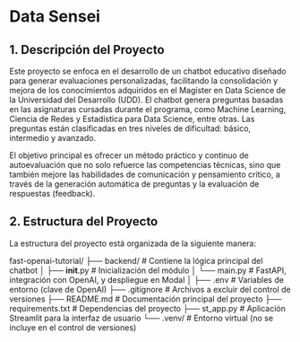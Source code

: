 # Data Sensei

## 1. Descripción del Proyecto
Este proyecto se enfoca en el desarrollo de un chatbot educativo diseñado para generar evaluaciones personalizadas, facilitando la consolidación y mejora de los conocimientos adquiridos en el Magíster en Data Science de la Universidad del Desarrollo (UDD). El chatbot genera preguntas basadas en las asignaturas cursadas durante el programa, como Machine Learning, Ciencia de Redes y Estadística para Data Science, entre otras. Las preguntas están clasificadas en tres niveles de dificultad: básico, intermedio y avanzado.

El objetivo principal es ofrecer un método práctico y continuo de autoevaluación que no solo refuerce las competencias técnicas, sino que también mejore las habilidades de comunicación y pensamiento crítico, a través de la generación automática de preguntas y la evaluación de respuestas (feedback).

## 2. Estructura del Proyecto
La estructura del proyecto está organizada de la siguiente manera:

fast-openai-tutorial/
├── backend/              # Contiene la lógica principal del chatbot
│   ├── __init__.py       # Inicialización del módulo
│   └── main.py           # FastAPI, integración con OpenAI, y despliegue en Modal
│
├── .env                  # Variables de entorno (clave de OpenAI)
├── .gitignore            # Archivos a excluir del control de versiones
├── README.md             # Documentación principal del proyecto
├── requirements.txt      # Dependencias del proyecto
├── st_app.py             # Aplicación Streamlit para la interfaz de usuario
└── .venv/                # Entorno virtual (no se incluye en el control de versiones)

